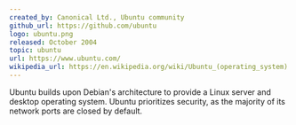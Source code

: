 ```yaml
---
created_by: Canonical Ltd., Ubuntu community
github_url: https://github.com/ubuntu
logo: ubuntu.png
released: October 2004
topic: ubuntu
url: https://www.ubuntu.com/
wikipedia_url: https://en.wikipedia.org/wiki/Ubuntu_(operating_system)
---
```

Ubuntu builds upon Debian's architecture to provide a Linux server and desktop operating system. Ubuntu prioritizes security, as the majority of its network ports are closed by default.